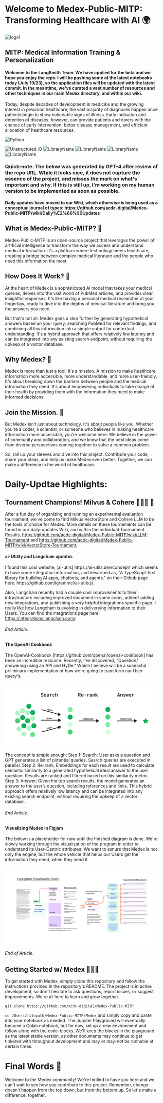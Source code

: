 <h1>Welcome to Medex-Public-MITP: Transforming Healthcare with AI 🌍 </h1>

![logo1](https://github.com/acdc-digital/Medex-Public-MITP/blob/main/Medex/Assets/Group%203.png)<h2>MITP: Medical Information Training & Personalization</h2>

<h4>Welcome to the LangSmith Team. We have applied for the beta and we hope you enjoy the repo. I will be pushing some of the latest notebooks today (July 19/23), so the application files will be updated with the latest commit. In the meantime, we've curated a vast number of resources and other techniques in our main Medex directory, and within our wiki.</h4>

Today, despite decades of development in medicine and the growing interest in precision healthcare, 
the vast majority of diagnoses happen once patients begin to show noticeable signs of illness. Early 
indication and detection of diseases, however, can provide patients and carers with the chance of early 
intervention, better disease management, and efficient allocation of healthcare resources.

![Python](https://img.shields.io/badge/Python-3776AB?style=for-the-badge&logo=python&logoColor=white) 

![Unstructured.IO](https://img.shields.io/badge/Library-Unstructured.io-blue) ![LibraryName](https://img.shields.io/badge/Library-OpenAI-black) ![LibraryName](https://img.shields.io/badge/Library-Langchain-green) ![LibraryName](https://img.shields.io/badge/Library-MyScale-purple) ![LibraryName](https://img.shields.io/badge/Library-LlamaIndex-red)

<h3>Quick-note: The below was generated by GPT-4 after review of the repo URL. While it looks nice, it does not capture the essence of the project, and misses the mark on what's important and why. If this is still up, I'm working on my human version to be implemented as soon as possible.</h3>

<h4>Daily updates have moved to our Wiki, which otherwise is being used as a conceptual journal of types: https://github.com/acdc-digital/Medex-Public-MITP/wiki/Daily%E2%80%90Updates</h4>

<h2>What is Medex-Public-MITP? 🧐</h2>
  
Medex-Public-MITP is an open-source project that leverages the power of artificial intelligence to transform the way we access and understand medical information. It's a platform where technology meets healthcare, creating a bridge between complex medical literature and the people who need this information the most.

<h2>How Does It Work? 🤔</h2>

At the heart of Medex is a sophisticated AI model that takes your medical queries, delves into the vast world of PubMed articles, and provides clear, insightful responses. It's like having a personal medical researcher at your fingertips, ready to dive into the depths of medical literature and bring you the answers you need.

But that's not all. Medex goes a step further by generating hypothetical answers based on your query, searching PubMed for relevant findings, and combining all this information into a simple output for contextual understanding. It's a hybrid approach that offers relatively low latency and can be integrated into any existing search endpoint, without requiring the upkeep of a vector database.

<h2>Why Medex? 🎯</h2>

Medex is more than just a tool; it's a mission. A mission to make healthcare information more accessible, more understandable, and more user-friendly. It's about breaking down the barriers between people and the medical information they need. It's about empowering individuals to take charge of their health by providing them with the information they need to make informed decisions.

<h2>Join the Mission. 🤝</h2>

But Medex isn't just about technology. It's about people like you. Whether you're a coder, a scientist, or someone who believes in making healthcare information more accessible, you're welcome here. We believe in the power of community and collaboration, and we know that the best ideas come from diverse perspectives coming together to solve a common problem.

So, roll up your sleeves and dive into this project. Contribute your code, share your ideas, and help us make Medex even better. Together, we can make a difference in the world of healthcare.

<h1>Daily-Updtae Highlights:</h1>
<h2> Tournament Champions! Milvus & Cohere 🧑🏼‍🚀 🚀 </h2>

After a fun day of organizing and running an experimental evaluation tournament, we've come to find Milvus VectorStore and Cohere LLM to be the tools of choice for Medex. More details on these tournaments can be found in our daily-updates Wiki, and within the individual Tournament Results, https://github.com/acdc-digital/Medex-Public-MITP/wiki/LLM-Tournament and https://github.com/acdc-digital/Medex-Public-MITP/wiki/VectorStore-Tournament. 

<h4>ai-Utility and Langchain updates</h4>
I found this cool website; [ai-utils] https://ai-utils.dev/concept/ which seems to have some integration information, and described as, "A TypeScript-first library for building AI apps, chatbots, and agents." on their Github page here: https://github.com/lgrammel/ai-utils.js. 

Also, Langchain recently had a couple cool improvements to their infrastructure including improved document in some areas, added/ adding new integrations, and publishing a very helpful integrations specific page. I really like how Langchain is evolving in deliverying information to their Users. You can find the integrations page here: https://integrations.langchain.com/.
<h6>End Article.</h6>

<h4>The OpenAI Cookbook</h4>
The OpenAI-Cookbook [https://github.com/openai/openai-cookbook] has been an incredible resource. Recently, I've discovered, "Question/ answering using an API and HyDe." Which I believe will be a sucessful priliminary implementation  of how we're going to transform our User query's. 


![image](Medex/Assets/search_rerank_answer.png)

The concept is simple enough: Step 1: Search; User asks a question and GPT generates a list of potential queries. Search queries are executed in parallel. Step 2: Re-rank; Embeddings for each result are used to calculate semantic similarity to a generated hypothetical ideal answer to the user question. Results are ranked and filtered based on this similarity metric.
Step 3: Answer; Given the top search results, the model generates an answer to the user’s question, including references and links.
This hybrid approach offers relatively low latency and can be integrated into any existing search endpoint, without requiring the upkeep of a vector database.
<h6>End Article.</h6>

<h4>Visualizing Medex in Figjam</h4>
The below is a placeholder for now until the finished diagram is done. We're slowly working through the visualization of the program in order to understand its User-Centric attributes. We want to esnure that Medex is not only the engine, but the whole vehicle that helps our Users get the information they need, when they need it. 

![Image](Medex-Comms_Flow5.png)
<h6>End of Article.</h6>

<h2>Getting Started w/ Medex 🚀🚀🚀</h2> 

To get started with Medex, simply clone this repository and follow the instructions provided in the repository's README. The project is in active development, so don't hesitate to ask questions, report issues, or suggest improvements. We're all here to learn and grow together.

```
git clone https://github.com/acdc-digital/Medex-Public-MITP  
```
```cd /Users/filepath/Medex-Public-MITP/Medex```  and simply copy and paste into your notebook as needed. The Jupyter Playground will eventually become a Colab notebook, but for now, set up a new environment and follow along with the code-blocks. We'll keep the blocks in the playground as the latest stable version, as other documents may continue to get tinkered with throughout development and may or may-not be runnable at certain times. 

<h1>Final Words 🎉</h1>

Welcome to the Medex community! We're thrilled to have you here and we can't wait to see how you contribute to this project. Remember, change doesn't happen from the top down, but from the bottom up. So let's make a difference, together.
